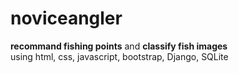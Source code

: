 # noviceangler
<b>recommand fishing points</b> and <b>classify fish images</b>
<br> using html, css, javascript, bootstrap, Django, SQLite
